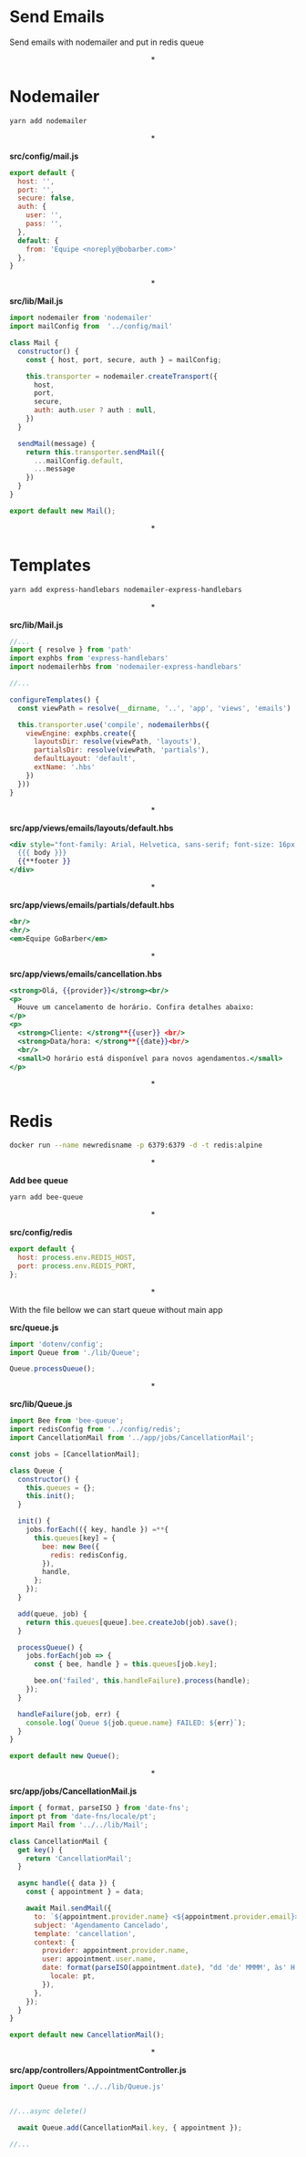 # Send Emails

Send emails with nodemailer and put in redis queue

$$*$$

# Nodemailer

```sh
yarn add nodemailer
```

$$*$$

**src/config/mail.js**

```js
export default {
  host: '',
  port: '',
  secure: false,
  auth: {
    user: '',
    pass: '',
  },
  default: {
    from: 'Equipe <noreply@bobarber.com>'
  },
}
```

$$*$$

**src/lib/Mail.js**

```js
import nodemailer from 'nodemailer'
import mailConfig from  '../config/mail'

class Mail {
  constructor() {
    const { host, port, secure, auth } = mailConfig;

    this.transporter = nodemailer.createTransport({
      host,
      port,
      secure,
      auth: auth.user ? auth : null,
    })
  }

  sendMail(message) {
    return this.transporter.sendMail({
      ...mailConfig.default,
      ...message
    })
  }
}

export default new Mail();
```

$$*$$

# Templates

```sh
yarn add express-handlebars nodemailer-express-handlebars 
```

$$*$$

**src/lib/Mail.js**

```js
//...
import { resolve } from 'path'
import exphbs from 'express-handlebars'
import nodemailerhbs from 'nodemailer-express-handlebars'

//...

configureTemplates() {
  const viewPath = resolve(__dirname, '..', 'app', 'views', 'emails')

  this.transporter.use('compile', nodemailerhbs({
    viewEngine: exphbs.create({
      layoutsDir: resolve(viewPath, 'layouts'),
      partialsDir: resolve(viewPath, 'partials'),
      defaultLayout: 'default',
      extName: '.hbs'
    })
  }))
}
```

$$*$$

**src/app/views/emails/layouts/default.hbs**

```hbs
<div style="font-family: Arial, Helvetica, sans-serif; font-size: 16px; line-height: 1.6; color: #222; max-width: 600px; margin:0 auto; text-align: center">
  {{{ body }}}
  {{**footer }}
</div>

```

$$*$$

**src/app/views/emails/partials/default.hbs**

```hbs
<br/>
<hr/>
<em>Equipe GoBarber</em>
```

$$*$$

**src/app/views/emails/cancellation.hbs**

```hbs
<strong>Olá, {{provider}}</strong><br/>
<p>
  Houve um cancelamento de horário. Confira detalhes abaixo:
</p>
<p>
  <strong>Cliente: </strong**{{user}} <br/>
  <strong>Data/hora: </strong**{{date}}<br/>
  <br/>
  <small>O horário está disponível para novos agendamentos.</small>
</p>

```

$$*$$

# Redis

```sh
docker run --name newredisname -p 6379:6379 -d -t redis:alpine
```

$$*$$

**Add bee queue**

```sh
yarn add bee-queue
```

$$*$$

**src/config/redis**

```js
export default {
  host: process.env.REDIS_HOST,
  port: process.env.REDIS_PORT,
};
```

$$*$$

With the file bellow we can start queue without main app

**src/queue.js**
```js
import 'dotenv/config';
import Queue from './lib/Queue';

Queue.processQueue();

```

$$*$$

**src/lib/Queue.js**

```js
import Bee from 'bee-queue';
import redisConfig from '../config/redis';
import CancellationMail from '../app/jobs/CancellationMail';

const jobs = [CancellationMail];

class Queue {
  constructor() {
    this.queues = {};
    this.init();
  }

  init() {
    jobs.forEach(({ key, handle }) =**{
      this.queues[key] = {
        bee: new Bee({
          redis: redisConfig,
        }),
        handle,
      };
    });
  }

  add(queue, job) {
    return this.queues[queue].bee.createJob(job).save();
  }

  processQueue() {
    jobs.forEach(job => {
      const { bee, handle } = this.queues[job.key];

      bee.on('failed', this.handleFailure).process(handle);
    });
  }

  handleFailure(job, err) {
    console.log(`Queue ${job.queue.name} FAILED: ${err}`);
  }
}

export default new Queue();

```

$$*$$

**src/app/jobs/CancellationMail.js**

```js
import { format, parseISO } from 'date-fns';
import pt from 'date-fns/locale/pt';
import Mail from '../../lib/Mail';

class CancellationMail {
  get key() {
    return 'CancellationMail';
  }

  async handle({ data }) {
    const { appointment } = data;

    await Mail.sendMail({
      to: `${appointment.provider.name} <${appointment.provider.email}>`,
      subject: 'Agendamento Cancelado',
      template: 'cancellation',
      context: {
        provider: appointment.provider.name,
        user: appointment.user.name,
        date: format(parseISO(appointment.date), "dd 'de' MMMM', às' H:mm'h'", {
          locale: pt,
        }),
      },
    });
  }
}

export default new CancellationMail();
```

$$*$$

**src/app/controllers/AppointmentController.js**

```js
import Queue from '../../lib/Queue.js'


//...async delete()

  await Queue.add(CancellationMail.key, { appointment });

//...

```